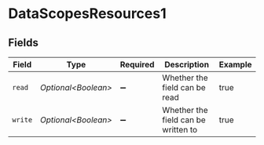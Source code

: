# DataScopesResources1


## Fields

| Field                               | Type                                | Required                            | Description                         | Example                             |
| ----------------------------------- | ----------------------------------- | ----------------------------------- | ----------------------------------- | ----------------------------------- |
| `read`                              | *Optional\<Boolean>*                | :heavy_minus_sign:                  | Whether the field can be read       | true                                |
| `write`                             | *Optional\<Boolean>*                | :heavy_minus_sign:                  | Whether the field can be written to | true                                |